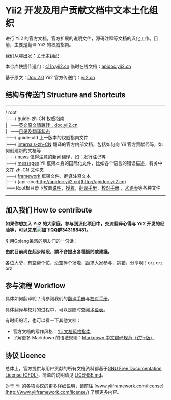 Yii2 开发及用户贡献文档中文本土化组织
==============
进行 Yii2 的官方文档，官方扩展的说明文件，源码注释等文档的汉化工作。目前，主要是翻译 Yii2 的权威指南。

我们从哪出发：[关于本组织](organization.md)

本仓库快捷传送门：[c11n.yii2.cn](http://c11n.yii2.cn/) 临时在线文档：[apidoc.yii2.cn](http://apidoc.yii2.cn/)

基于原文：[Doc 2.0](http://www.yiiframework.com/doc-2.0/index.html) Yii2 官方传送门：[yii2.cn](http://yii2.cn)

结构与传送门 Structure and Shortcuts
----------------
***************************
/ root  
  ├──/ guide-zh-CN 权威指南  
  │    ├──[英文原文请跳转：doc.yii2.cn](http://doc.yii2.cn)  
  │    └──[目录及翻译状态](guide-zh-CN/README.md)  
  ├──/ guide-old 上一版本的权威指南文件  
  ├──/ [internals-zh-CN](internals-zh-CN/) 翻译的官方内部文档，包括如何向 Yii 官方贡献代码，如何创建新的文档等  
  ├──/ [news](news/) 值得注意的新闻翻译，如：发行注记等  
  ├──/ [messages](messages/) Yii 框架本身的国际化文件，比如各个语言的错误描述，有关中文在 zh-CN 文件夹  
  ├──/ [framework](framework/) 框架文件，翻译注释文本  
  ├──/ [api-doc:http://apidoc.yii2.cn](http://apidoc.yii2.cn)  
  └── Root根目录下放置[说明](README.md)，[授权](LICENSE.md)，[翻译手册](translation-guide.md)，[校对手册](translation-proofreading.md)
  ，[术语表](translation-glossary.md)等各种文件
***************************

加入我们 How to contribute
----------------

**如果你想加入 Yii2 的大家庭，参与到汉化项目中，交流翻译心得与 Yii2 开发的经验等，可以先来[![加下QQ群](http://pub.idqqimg.com/wpa/images/group.png)343188481](http://url.cn/SIMfwO)。**

引用Golang呆湾的朋友们的一句话：

**由於目前尚在起步階段，請不吝提出各種疑問或建議。**

各位大爷，有空帮个忙，没空捧个场啦，跪求大家参与，挑错，分享啊！orz orz orz

参与流程 Workflow
--------

具体如何翻译呢？请参阅我们的[翻译手册](translation-guide.md)与[校对手册](translation-proofreading.md)。

具体翻译与校对的过程中，可以是随时查阅[术语表](translation-glossary.md)。

有时间的话，也可以看一下其他文档：
- 官方文档的写作风格：[Yii 文档风格指南](documentation_style_guide.md)
- 了解更多 Markdown 的语法规则：[Markdown 中文编码规范（试行版）](markdown-code-style.md)

协议 Licence
----------------

总体上，官方提供与用户贡献的所有文档资料都基于[GNU Free Documentation License (GFDL)](http://www.gnu.org/copyleft/fdl.html)，简单的说明请见 [LICENSE.md](LICENSE.md)。

对于 Yii 的各项协议的更多详细说明，请前往 [www.yiiframework.com/license](http://www.yiiframework.com/license/) 了解更多内容。
